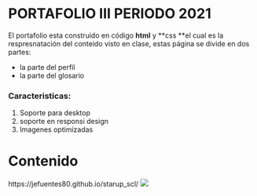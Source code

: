 # PORTAFOLIO III PERIODO 2021

El portafolio esta construido en código **html** y **css **el cual es la respresnatación del conteido visto en clase, estas página se divide en dos partes:

- la parte del perfil
- la parte del glosario

### Caracteristicas:
1. Soporte para desktop
2. soporte en responsi design
3. Imagenes optimizadas

<h1>Contenido</h1>
https://jefuentes80.github.io/starup_scl/

  <img src="https://i.imgur.com/wM4WXYX.jpg"/>
